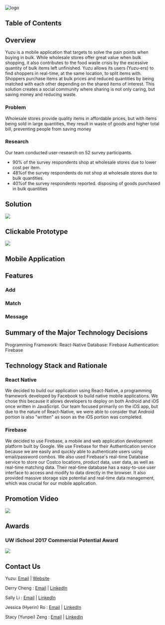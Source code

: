 ![logo](./documentation/images/logo.png)

## Table of Contents

## Overview

Yuzu is a mobile application that targets to solve the pain points when buying in bulk. While wholesale stores offer great value when bulk shopping, it also contributes to the food waste crisis by the excessive quantity of bulk items left unfinished. Yuzu allows its users (Yuzu-ers) to find shoppers in real-time, at the same location, to split items with. Shoppers purchase items at bulk prices and reduced quantities by being matched with each other depending on the shared items of interest. This solution creates a social community where sharing is not only caring, but saving money and reducing waste.

### Problem
Wholesale stores provide quality items in affordable prices, but with items being sold in large quantities, they result in waste of goods and higher total bill, preventing people from saving money
### Research
Our team conducted user-research on 52 survey participants. 

* 90% of the survey respondents shop at wholesale stores due to lower cost per item. 
* 48%of the survey respondents do not shop at wholesale stores due to bulk quantities. 
* 40%of the survey respondents reported. disposing of goods purchased in bulk quantities

## Solution

[<img src="./documentation/images/poster_image.png">](https://github.com/lisally/yuzu/blob/master/documentation/images/poster.pdf)

## Clickable Prototype
[<img src="./documentation/images/prototype.png">](https://marvelapp.com/g8a8b56/screen/27573694)

## Mobile Application

## Features

### Add

### Match

### Message

## Summary of the Major Technology Decisions
Programming Framework: React-Native
Database: Firebase
Authentication: Firebase

## Technology Stack and Rationale
### React Native
We decided to build our application using React-Native, a programming framework developed by Facebook to build native mobile applications. We chose this because it allows developers to deploy on both Android and iOS once written in JavaScript. Our team focused primarily on the iOS app, but due to the nature of React-Native, we were able to consider that Android portion is also "written" as soon as the iOS portion was completed.

### Firebase
We decided to use Firebase, a mobile and web application development platform built by Google. We use Firebase for their Authentication service because we are easily and quickly able to authenticate users using email/password combos. We also used Firebase's real-time Database service to store our Costco locations, product data, user data, as well as real-time matching data. Their real-time database has a easy-to-use user interface to access and modify to data directly in the browser. It also provided massive storage size potential and real-time data management, which was crucial for our mobile application.

## Promotion Video
[<img src="./documentation/images/video.png">](https://www.youtube.com/watch?v=KgJaBIA6nvk)

## Awards
### UW iSchool 2017 Commercial Potential Award
[<img src="./documentation/images/team.jpg">](https://ischool.uw.edu/news/2017/06/capstone-showcases-work-hundreds-ischool-students)



## Contact Us
Yuzu: [Email](yuzu.me@outlook.com) | [Website](http://yu-zu.me/)

Derry Cheng : [Email](derryc09@uw.edu) | [LinkedIn](https://www.linkedin.com/in/derrycheng/)

Sally Li : [Email](lisally@uw.edu) | [LinkedIn](https://www.linkedin.com/in/lisally95/)

Jessica (Hyerin) Ro : [Email](jessro95@uw.edu) | [LinkedIn](https://www.linkedin.com/in/jessicahyerinro/)

Stacy (Yunpei) Zeng : [Email](stacyz@uw.edu) | [LinkedIn](https://www.linkedin.com/in/yunpeizeng/)
